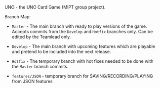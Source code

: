 UNO - the UNO Card Game (MIPT group project).

Branch Map:

- `Master` - The main branch with ready to play versions of the game. Accepts commits from the `Develop` and `Hotfix` branches only. Can be edited by the Teamlead only.

- `Develop` - The main branch with upcoming features which are playable and pretend to be included into the next release.

- `Hotfix` - The temporary branch with hot fixes needed to be done with the `Master` branch commits.

- `features/JSON` - temporary branch for SAVING/RECORDING/PLAYING from JSON features
